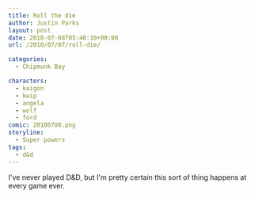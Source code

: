 ```yaml
---
title: Roll the die
author: Justin Parks
layout: post
date: 2010-07-08T05:48:10+00:00
url: /2010/07/07/roll-die/

categories:
  - Chipmunk Bay

characters:
  - kaigon
  - kwip
  - angela
  - wolf
  - ford
comic: 20100708.png
storyline:
  - Super powers
tags:
  - d&d  
---
```

I've never played D&D, but I'm pretty certain this sort of thing happens at every game ever.